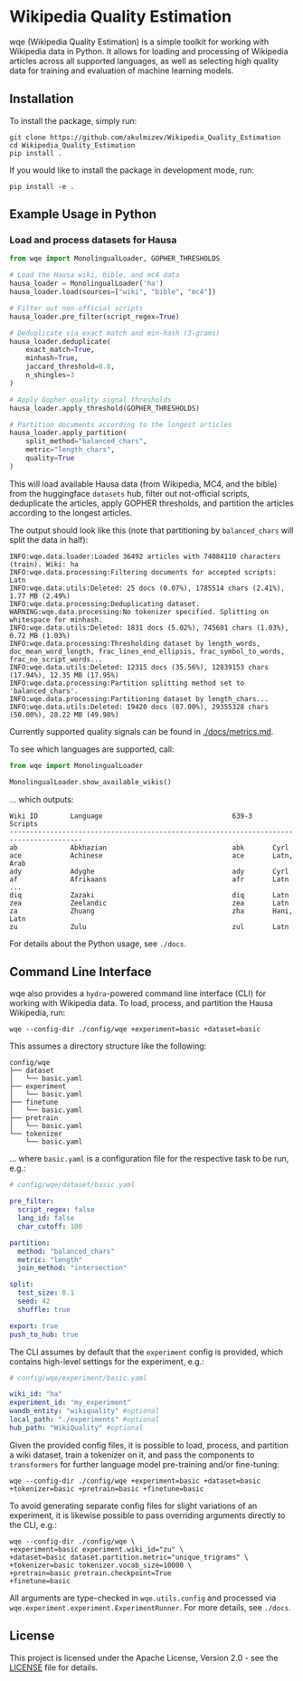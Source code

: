 # Wikipedia Quality Estimation

wqe (Wikipedia Quality Estimation) is a simple toolkit for working with
Wikipedia data in Python. It allows for loading and processing of Wikipedia
articles across all supported languages, as well as selecting high quality
data for training and evaluation of machine learning models.

## Installation

To install the package, simply run:

```
git clone https://github.com/akulmizev/Wikipedia_Quality_Estimation
cd Wikipedia_Quality_Estimation
pip install .
```

If you would like to install the package in development mode, run:

```
pip install -e .
```

## Example Usage in Python

### Load and process datasets for Hausa

```python
from wqe import MonolingualLoader, GOPHER_THRESHOLDS

# Load the Hausa wiki, bible, and mc4 data
hausa_loader = MonolingualLoader('ha')
hausa_loader.load(sources=["wiki", "bible", "mc4"])

# Filter out non-official scripts
hausa_loader.pre_filter(script_regex=True)

# Deduplicate via exact match and min-hash (3-grams)
hausa_loader.deduplicate(
    exact_match=True,
    minhash=True,
    jaccard_threshold=0.8,
    n_shingles=3
)

# Apply Gopher quality signal thresholds
hausa_loader.apply_threshold(GOPHER_THRESHOLDS)

# Partition documents according to the longest articles
hausa_loader.apply_partition(
    split_method="balanced_chars",
    metric="length_chars",
    quality=True
)
```
This will load available Hausa data (from Wikipedia, MC4, and the bible) from
the huggingface `datasets` hub, filter out not-official scripts,
deduplicate the articles, apply GOPHER thresholds, and partition the
articles according to the longest articles.

The output should look like this (note that partitioning by `balanced_chars` will split the data in half):
```
INFO:wqe.data.loader:Loaded 36492 articles with 74084110 characters (train). Wiki: ha
INFO:wqe.data.processing:Filtering documents for accepted scripts: Latn
INFO:wqe.data.utils:Deleted: 25 docs (0.07%), 1785514 chars (2.41%), 1.77 MB (2.49%)
INFO:wqe.data.processing:Deduplicating dataset.
WARNING:wqe.data.processing:No tokenizer specified. Splitting on whitespace for minhash.
INFO:wqe.data.utils:Deleted: 1831 docs (5.02%), 745601 chars (1.03%), 0.72 MB (1.03%)
INFO:wqe.data.processing:Thresholding dataset by length_words, doc_mean_word_length, frac_lines_end_ellipsis, frac_symbol_to_words, frac_no_script_words...
INFO:wqe.data.utils:Deleted: 12315 docs (35.56%), 12839153 chars (17.94%), 12.35 MB (17.95%)
INFO:wqe.data.processing:Partition splitting method set to 'balanced_chars'.
INFO:wqe.data.processing:Partitioning dataset by length_chars...
INFO:wqe.data.utils:Deleted: 19420 docs (87.00%), 29355328 chars (50.00%), 28.22 MB (49.98%)
```

Currently supported quality signals can be found in [./docs/metrics.md](./docs/metrics.md).

To see which languages are supported, call:

```python
from wqe import MonolingualLoader

MonolingualLoader.show_available_wikis()
```

... which outputs:

```commandline
Wiki ID        Language                                639-3     Scripts
----------------------------------------------------------------------------------------
ab             Abkhazian                               abk       Cyrl
ace            Achinese                                ace       Latn, Arab
ady            Adyghe                                  ady       Cyrl
af             Afrikaans                               afr       Latn
...
diq            Zazaki                                  diq       Latn
zea            Zeelandic                               zea       Latn
za             Zhuang                                  zha       Hani, Latn
zu             Zulu                                    zul       Latn
```

For details about the Python usage, see `./docs`.

## Command Line Interface

wqe also provides a `hydra`-powered command line interface (CLI) for working with Wikipedia data.
To load, process, and partition the Hausa Wikipedia, run:

```commandline
wqe --config-dir ./config/wqe +experiment=basic +dataset=basic
```

This assumes a directory structure like the following:

```
config/wqe
├── dataset
│   └── basic.yaml
├── experiment
│   └── basic.yaml
├── finetune
│   └── basic.yaml
├── pretrain
│   └── basic.yaml
└── tokenizer
    └── basic.yaml
```

... where `basic.yaml` is a configuration file for the respective task to be run, e.g.:

```yaml
# config/wqe/dataset/basic.yaml

pre_filter:
  script_regex: false
  lang_id: false
  char_cutoff: 100

partition:
  method: "balanced_chars"
  metric: "length"
  join_method: "intersection"

split:
  test_size: 0.1
  seed: 42
  shuffle: true

export: true
push_to_hub: true
```

The CLI assumes by default that the `experiment` config is provided, which contains
high-level settings for the experiment, e.g.:

```yaml
# config/wqe/experiment/basic.yaml

wiki_id: "ha"
experiment_id: "my_experiment"
wandb_entity: "wikiquality" #optional
local_path: "./experiments" #optional
hub_path: "WikiQuality" #optional
```

Given the provided config files, it is possible to load, process, and partition
a wiki dataset, train a tokenizer on it, and pass the components to `transformers`
for further language model pre-training and/or fine-tuning:

```commandline
wqe --config-dir ./config/wqe +experiment=basic +dataset=basic +tokenizer=basic +pretrain=basic +finetune=basic
```

To avoid generating separate config files for slight variations of an experiment,
it is likewise possible to pass overriding arguments directly to the CLI, e.g.:

```commandline
wqe --config-dir ./config/wqe \
+experiment=basic experiment.wiki_id="zu" \
+dataset=basic dataset.partition.metric="unique_trigrams" \
+tokenizer=basic tokenizer.vocab_size=10000 \
+pretrain=basic pretrain.checkpoint=True
+finetune=basic
```

All arguments are type-checked in `wqe.utils.config` and processed via
`wqe.experiment.experiment.ExperimentRunner`. For more details, see `./docs`.

## License

This project is licensed under the Apache License, Version 2.0 - see the [LICENSE](LICENSE) file for details.
